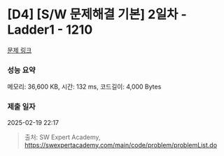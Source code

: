 # [D4] [S/W 문제해결 기본] 2일차 - Ladder1 - 1210 

[문제 링크](https://swexpertacademy.com/main/code/problem/problemDetail.do?contestProbId=AV14ABYKADACFAYh) 

### 성능 요약

메모리: 36,600 KB, 시간: 132 ms, 코드길이: 4,000 Bytes

### 제출 일자

2025-02-19 22:17



> 출처: SW Expert Academy, https://swexpertacademy.com/main/code/problem/problemList.do